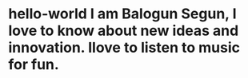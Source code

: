 # hello-world I am Balogun Segun, I love to know about new ideas and innovation. Ilove to listen to music for fun.
